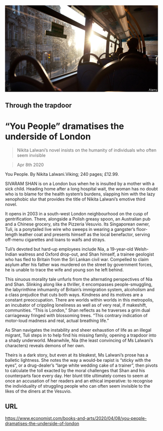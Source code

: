 ![](./images/20200411_BKP505.jpg)

## Through the trapdoor

# “You People” dramatises the underside of London

> Nikita Lalwani’s novel insists on the humanity of individuals who often seem invisible

> Apr 8th 2020

You People. By Nikita Lalwani.Viking; 240 pages; £12.99.

SIVARAM SHAN is on a London bus when he is insulted by a mother with a sick child. Heading home after a long hospital wait, the woman has no doubt who is to blame for the health system’s burdens, slapping him with the lazy xenophobic slur that provides the title of Nikita Lalwani’s emotive third novel.

It opens in 2003 in a south-west London neighbourhood on the cusp of gentrification. There, alongside a Polish greasy spoon, an Australian pub and a Chinese grocery, sits the Pizzeria Vesuvio. Its Singaporean owner, Tuli, is a ponytailed live wire who sweeps in wearing a gangster’s floor-length leather coat and presents himself as the local benefactor, serving off-menu cigarettes and loans to waifs and strays.

Tuli’s devoted but hard-up employees include Nia, a 19-year-old Welsh-Indian waitress and Oxford drop-out, and Shan himself, a trainee geologist who has fled to Britain from the Sri Lankan civil war. Compelled to claim asylum after his father was murdered on the street by government forces, he is unable to trace the wife and young son he left behind.

This sinuous morality tale unfurls from the alternating perspectives of Nia and Shan. Slinking along like a thriller, it encompasses people-smuggling, the labyrinthine inhumanity of Britain’s immigration system, alcoholism and a class prejudice that cuts both ways. Kindness and its motives are a constant preoccupation. There are worlds within worlds in this metropolis, an incubator of crippling loneliness as well as of very real, if makeshift, communities. “This is London,” Shan reflects as he traverses a grim dual carriageway fringed with blossoming trees. “This contrary indication of motor-loud madness and real, actual breathing life.”

As Shan navigates the instability and sheer exhaustion of life as an illegal migrant, Tuli steps in to help find his missing family, opening a trapdoor into a shady underworld. Meanwhile, Nia (the least convincing of Ms Lalwani’s characters) reveals demons of her own.

Theirs is a dark story, but even at its bleakest, Ms Lalwani’s prose has a balletic lightness. She notes the way a would-be rapist is “sticky with the eyes”, or a drug-dealer’s “large white wedding cake of a trainer”, then pivots to calculate the toll exacted by the moral challenges that Shan and his counterparts face every day. Her blunt title ultimately comes to seem at once an accusation of her readers and an ethical imperative: to recognise the individuality of struggling people who can often seem invisible to the likes of the diners at the Vesuvio.

## URL

https://www.economist.com/books-and-arts/2020/04/08/you-people-dramatises-the-underside-of-london
